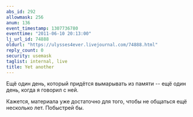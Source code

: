 ```yaml
---
abs_id: 292
allowmask: 256
anum: 136
event_timestamp: 1307736780
eventtime: "2011-06-10 20:13:00"
lj_url_id: 74888
oldurl: "https://ulysses4ever.livejournal.com/74888.html"
reply_count: 0
security: usemask
taglist: internal, live
title: Yet another
---
```


Ещё один день, который придётся вымарывать из памяти -- ещё один день,
когда я говорил с ней.

Кажется, материала уже достаточно для того, чтобы не общаться ещё
несколько лет. Побыстрей бы.

